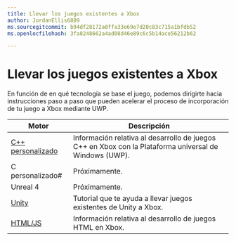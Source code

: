 ```yaml
---
title: Llevar los juegos existentes a Xbox
author: JordanEllis6809
ms.sourcegitcommit: b94df28172a0ffa33e69e7d20c83c715a1bfdb52
ms.openlocfilehash: 3fa8248662a4ad08d46e89c6c5b14ace56212b62

---
```


# Llevar los juegos existentes a Xbox

En función de en qué tecnología se base el juego, podemos dirigirte hacia instrucciones paso a paso que pueden acelerar el proceso de incorporación de tu juego a Xbox mediante UWP.

| Motor      | Descripción |
|------------|-------------|
|[C++ personalizado](development-lanes-custom-cpp.md)| Información relativa al desarrollo de juegos C++ en Xbox con la Plataforma universal de Windows (UWP). |
|C personalizado#| Próximamente. |
|Unreal 4| Próximamente. |
|[Unity](development-lanes-unity.md)| Tutorial que te ayuda a llevar juegos existentes de Unity a Xbox. |
|[HTML/JS](development-lanes-html.md)| Información relativa al desarrollo de juegos HTML en Xbox. |



<!--HONumber=Jun16_HO3-->


